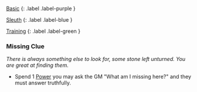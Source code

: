 
[Basic](Game/Basic-List)
{: .label .label-purple }

[Sleuth](Game/Sleuth)
{: .label .label-blue }

[Training](Game/Training-List)
{: .label .label-green }
### Missing Clue
*There is always something else to look for, some stone left unturned. You are great at finding them.*
* Spend 1 [Power](Game/Additional-Attributes#Power) you may ask the GM "What am I missing here?" and they must answer truthfully.
